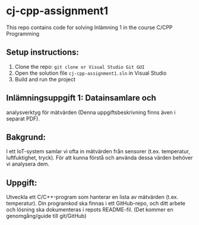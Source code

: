 # cj-cpp-assignment1
This repo contains code for solving Inlämning 1 in the course C/CPP Programming

## Setup instructions:
1. Clone the repo: `git clone or Visual Studio Git GUI`
2. Open the solution file `cj-cpp-assignment1.sln` in Visual Studio
3. Build and run the project

## Inlämningsuppgift 1: Datainsamlare och
analysverktyg för mätvärden
(Denna uppgiftsbeskrivning finns även i separat PDF).

## Bakgrund:
I ett IoT-system samlar vi ofta in mätvärden från sensorer (t.ex. temperatur,
luftfuktighet, tryck). För att kunna förstå och använda dessa värden behöver vi
analysera dem.

## Uppgift:
Utveckla ett C/C++-program som hanterar en lista av mätvärden (t.ex. temperatur).
Din programkod ska finnas i ett GitHub-repo, och ditt arbete och lösning ska
dokumenteras i repots README-fil. (Det kommer en genomgång/guide till
git/GitHub)